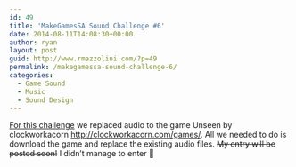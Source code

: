 ```yaml
---
id: 49
title: 'MakeGamesSA Sound Challenge #6'
date: 2014-08-11T14:08:30+00:00
author: ryan
layout: post
guid: http://www.rmazzolini.com/?p=49
permalink: /makegamessa-sound-challenge-6/
categories:
  - Game Sound
  - Music
  - Sound Design
---
```

[For this challenge](http://www.makegamessa.com/discussion/2314/sound-challenge-competition-6-unseen) we replaced audio to the game Unseen by clockworkacorn <http://clockworkacorn.com/games/>. All we needed to do is download the game and replace the existing audio files. <del>My entry will be posted soon!</del> <del></del>I didn&#8217;t manage to enter 🙁<del><br /> </del>
